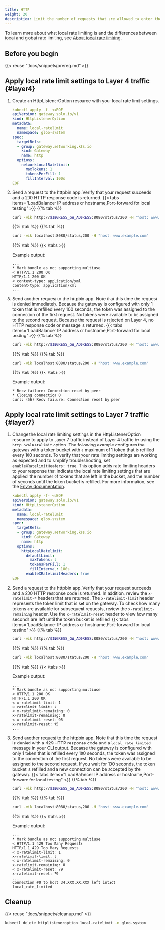 ```yaml
---
title: HTTP
weight: 20
description: Limit the number of requests that are allowed to enter the cluster before global rate limiting and external auth policies are applied.  
---
```


To learn more about what local rate limiting is and the differences between local and global rate limiting, see [About local rate limiting](/docs/security/ratelimit/local/).

## Before you begin

{{< reuse "docs/snippets/prereq.md" >}}

## Apply local rate limit settings to Layer 4 traffic {#layer4}

1. Create an HttpListenerOption resource with your local rate limit settings.  
   ```yaml
   kubectl apply -f- <<EOF
   apiVersion: gateway.solo.io/v1
   kind: HttpListenerOption
   metadata:
     name: local-ratelimit
     namespace: gloo-system
   spec:
     targetRefs: 
     - group: gateway.networking.k8s.io
       kind: Gateway
       name: http
     options: 
       networkLocalRatelimit: 
         maxTokens: 1
         tokensPerFill: 1
         fillInterval: 100s  
   EOF
   ```

2. Send a request to the httpbin app. Verify that your request succeeds and a 200 HTTP response code is returned. 
   {{< tabs items="LoadBalancer IP address or hostname,Port-forward for local testing" >}}
   {{% tab  %}}
   ```sh
   curl -vik http://$INGRESS_GW_ADDRESS:8080/status/200 -H "host: www.example.com:8080"
   ```
   {{% /tab %}}
   {{% tab %}}
   ```sh
   curl -vik localhost:8080/status/200 -H "host: www.example.com"
   ```
   {{% /tab %}}
   {{< /tabs >}}
   
   Example output: 
   ```
   ...
   * Mark bundle as not supporting multiuse
   < HTTP/1.1 200 OK
   HTTP/1.1 200 OK
   < content-type: application/xml
   content-type: application/xml
   ...
   ```

3. Send another request to the httpbin app. Note that this time the request is denied immediately. Because the gateway is configured with only 1 token that is refilled every 100 seconds, the token was assigned to the connection of the first request. No tokens were available to be assigned to the second request. Because the request is rejected on Layer 4, no HTTP response code or message is returned. 
   {{< tabs items="LoadBalancer IP address or hostname,Port-forward for local testing" >}}
   {{% tab  %}}
   ```sh
   curl -vik http://$INGRESS_GW_ADDRESS:8080/status/200 -H "host: www.example.com:8080"
   ```
   {{% /tab %}}
   {{% tab  %}}
   ```sh
   curl -vik localhost:8080/status/200 -H "host: www.example.com"
   ```
   {{% /tab %}}
   {{< /tabs >}}

   Example output: 
   ```
   * Recv failure: Connection reset by peer
   * Closing connection 0
   curl: (56) Recv failure: Connection reset by peer
   ```

## Apply local rate limit settings to Layer 7 traffic {#layer7}

1. Change the local rate limiting settings in the HttpListenerOption resource to apply to Layer 7 traffic instead of Layer 4 traffic by using the `httpLocalRatelimit` option. The following example configures the gateway with a token bucket with a maximum of 1 token that is refilled every 100 seconds. To verify that your rate limiting settings are working as expected and to simplify troubleshooting, set `enableXRatelimitHeaders: true`. This option adds rate limiting headers to your response that indicate the local rate limiting settings that are applied, the number of tokens that are left in the bucket, and the number of seconds until the token bucket is refilled. For more information, see the [Envoy documentation](https://www.envoyproxy.io/docs/envoy/latest/api-v3/extensions/common/ratelimit/v3/ratelimit.proto#envoy-v3-api-enum-extensions-common-ratelimit-v3-xratelimitheadersrfcversion).
   ```yaml
   kubectl apply -f- <<EOF
   apiVersion: gateway.solo.io/v1
   kind: HttpListenerOption
   metadata:
     name: local-ratelimit
     namespace: gloo-system
   spec: 
     targetRefs: 
     - group: gateway.networking.k8s.io
       kind: Gateway
       name: http
     options: 
       httpLocalRatelimit: 
         defaultLimit:
           maxTokens: 1
           tokensPerFill: 1
           fillInterval: 100s
         enableXRatelimitHeaders: true
   EOF
   ```

2. Send a request to the httpbin app. Verify that your request succeeds and a 200 HTTP response code is returned. In addition, review the `x-ratelimit-*` headers that are returned. The `x-ratelimit-limit` header represents the token limit that is set on the gateway. To check how many tokens are available for subsequent requests, review the `x-ratelimit-remaining` header. Use the `x-ratelimit-reset` header to view how many seconds are left until the token bucket is refilled.
   {{< tabs items="LoadBalancer IP address or hostname,Port-forward for local testing" >}}
   {{% tab  %}}
   ```sh
   curl -vik http://$INGRESS_GW_ADDRESS:8080/status/200 -H "host: www.example.com:8080"
   ```
   {{% /tab %}}
   {{% tab  %}}
   ```sh
   curl -vik localhost:8080/status/200 -H "host: www.example.com"
   ```
   {{% /tab %}}
   {{< /tabs >}}

   Example output: 
   ```
   ...
   * Mark bundle as not supporting multiuse
   < HTTP/1.1 200 OK
   HTTP/1.1 200 OK
   < x-ratelimit-limit: 1
   x-ratelimit-limit: 1
   < x-ratelimit-remaining: 0
   x-ratelimit-remaining: 0
   < x-ratelimit-reset: 95
   x-ratelimit-reset: 95
   ...
   ```

3. Send another request to the httpbin app. Note that this time the request is denied with a 429 HTTP response code and a `local_rate_limited` message in your CLI output. Because the gateway is configured with only 1 token that is refilled every 100 seconds, the token was assigned to the connection of the first request. No tokens were available to be assigned to the second request. If you wait for 100 seconds, the token bucket is refilled and a new connection can be accepted by the gateway. 
   {{< tabs items="LoadBalancer IP address or hostname,Port-forward for local testing" >}}
   {{% tab  %}}
   ```sh
   curl -vik http://$INGRESS_GW_ADDRESS:8080/status/200 -H "host: www.example.com:8080"
   ```
   {{% /tab %}}
   {{% tab %}}
   ```sh
   curl -vik localhost:8080/status/200 -H "host: www.example.com"
   ```
   {{% /tab %}}
   {{< /tabs >}}

   Example output:
   ```
   ...
   * Mark bundle as not supporting multiuse
   < HTTP/1.1 429 Too Many Requests
   HTTP/1.1 429 Too Many Requests
   < x-ratelimit-limit: 1
   x-ratelimit-limit: 1
   < x-ratelimit-remaining: 0
   x-ratelimit-remaining: 0
   < x-ratelimit-reset: 79
   x-ratelimit-reset: 79
   ...
   Connection #0 to host 34.XXX.XX.XXX left intact
   local_rate_limited      
   ```
   

## Cleanup

{{< reuse "docs/snippets/cleanup.md" >}}

```sh
kubectl delete httplisteneroption local-ratelimit -n gloo-system
```
